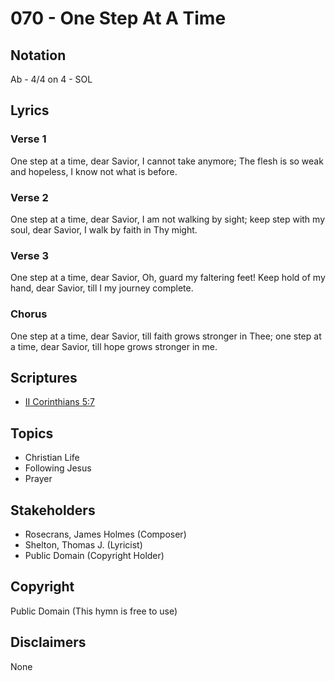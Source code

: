 # 070 - One Step At A Time

## Notation

Ab - 4/4 on 4 - SOL

## Lyrics

### Verse 1

One step at a time, dear Savior, I cannot take anymore; The flesh is so weak and hopeless, I know not what is before.

### Verse 2

One step at a time, dear Savior, I am not walking by sight; keep step with my soul, dear Savior, I walk by faith in Thy might.

### Verse 3

One step at a time, dear Savior, Oh, guard my faltering feet! Keep hold of my hand, dear Savior, till I my journey complete.

### Chorus

One step at a time, dear Savior, till faith grows stronger in Thee; one step at a time, dear Savior, till hope grows stronger in me.


## Scriptures

- [II Corinthians 5:7](https://www.biblegateway.com/passage/?search=II%20Corinthians%205%3A7)

## Topics

- Christian Life
- Following Jesus
- Prayer

## Stakeholders

- Rosecrans, James Holmes (Composer)
- Shelton, Thomas J. (Lyricist)
- Public Domain (Copyright Holder)

## Copyright

Public Domain
(This hymn is free to use)

## Disclaimers

None

